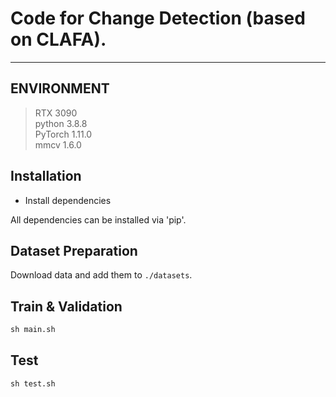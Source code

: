 # Code for Change Detection (based on CLAFA).
---------------------------------------------

## ENVIRONMENT
>RTX 3090<br>
>python 3.8.8<br>
>PyTorch 1.11.0<br>
>mmcv 1.6.0

## Installation

* Install dependencies

All dependencies can be installed via 'pip'.

## Dataset Preparation
Download data and add them to `./datasets`. 



## Train & Validation
```python
sh main.sh
```

## Test
```python
sh test.sh
```


